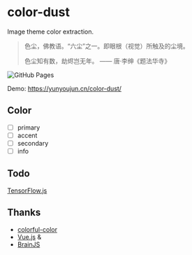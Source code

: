 # color-dust

Image theme color extraction.

> 色尘，佛教语。“六尘”之一。即眼根（视觉）所触及的尘境。
>
> 色尘知有数，劫烬岂无年。
> —— 唐·李绅《题法华寺》

![GitHub Pages](https://github.com/YunYouJun/color-dust/workflows/GitHub%20Pages/badge.svg)

Demo: <https://yunyoujun.cn/color-dust/>

## Color

- [ ] primary
- [ ] accent
- [ ] secondary
- [ ] info

## Todo

[TensorFlow.js](https://tensorflow.google.cn/js/)

## Thanks

- [colorful-color](https://github.com/woshizja/colorful-color)
- [Vue.js](https://vuejs.org/) & [](https://nuxtjs.org/)
- [BrainJS](https://github.com/BrainJS/brain.js)

